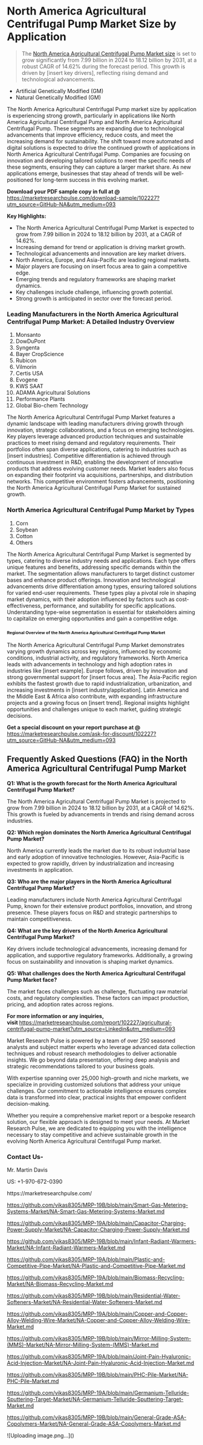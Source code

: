 
<h1>North America Agricultural Centrifugal Pump Market&nbsp;Size by Application</h1><blockquote><p>The <a href="https://marketresearchpulse.com/download-sample/102227?utm_source=GitHub-NA&amp;utm_medium=093">North America Agricultural Centrifugal Pump Market size</a> is set to grow significantly from 7.99 billion in 2024 to 18.12 billion by 2031, at a robust CAGR of 14.62% during the forecast period. This growth is driven by [insert key drivers], reflecting rising demand and technological advancements.</p></blockquote><ul><li>Artificial Genetically Modified (GM) <li> Natural Genetically Modified (GM)</li></ul><p>The North America Agricultural Centrifugal Pump market size by application is experiencing strong growth, particularly in applications like North America Agricultural Centrifugal Pump and North America Agricultural Centrifugal Pump. These segments are expanding due to technological advancements that improve efficiency, reduce costs, and meet the increasing demand for sustainability. The shift toward more automated and digital solutions is expected to drive the continued growth of applications in North America Agricultural Centrifugal Pump. Companies are focusing on innovation and developing tailored solutions to meet the specific needs of these segments, ensuring they can capture a larger market share. As new applications emerge, businesses that stay ahead of trends will be well-positioned for long-term success in this evolving market.</p><p><strong>Download your PDF sample copy in full at @ </strong><a href="https://marketresearchpulse.com/download-sample/102227?utm_source=GitHub-NA&amp;utm_medium=093">https://marketresearchpulse.com/download-sample/102227?utm_source=GitHub-NA&amp;utm_medium=093</a></p><p><strong>Key Highlights: </strong></p><ul><li>The North America Agricultural Centrifugal Pump Market is expected to grow from 7.99 billion in 2024 to 18.12 billion by 2031, at a CAGR of 14.62%.</li><li>Increasing demand for trend or application is driving market growth.</li><li>Technological advancements and innovation are key market drivers.</li><li>North America, Europe, and Asia-Pacific are leading regional markets.</li><li>Major players are focusing on insert focus area to gain a competitive edge.</li><li>Emerging trends and regulatory frameworks are shaping market dynamics.</li><li>Key challenges include challenge, influencing growth potential.</li><li>Strong growth is anticipated in sector over the forecast period.</li></ul><h3>Leading Manufacturers in the North America Agricultural Centrifugal Pump Market: A Detailed Industry Overview</h3><ol><li>Monsanto</li><li>DowDuPont</li><li>Syngenta</li><li>Bayer CropScience</li><li>Rubicon</li><li>Vilmorin</li><li>Certis USA</li><li>Evogene</li><li>KWS SAAT</li><li>ADAMA Agricultural Solutions</li><li>Performance Plants</li><li>Global Bio-chem Technology</li></ol><div class="flex max-w-full flex-col flex-grow"><div class="min-h-8 text-message flex w-full flex-col items-end gap-2 whitespace-normal break-words [.text-message+&amp;]:mt-5" dir="auto" data-message-author-role="assistant" data-message-id="fd8432e4-4910-450d-b182-61b7bfb0a01f" data-message-model-slug="gpt-4o"><div class="flex w-full flex-col gap-1 empty:hidden first:pt-[3px]"><div class="markdown prose w-full break-words dark:prose-invert light"><p>The North America Agricultural Centrifugal Pump Market features a dynamic landscape with leading manufacturers driving growth through innovation, strategic collaborations, and a focus on emerging technologies. Key players leverage advanced production techniques and sustainable practices to meet rising demand and regulatory requirements. Their portfolios often span diverse applications, catering to industries such as [insert industries]. Competitive differentiation is achieved through continuous investment in R&amp;D, enabling the development of innovative products that address evolving customer needs. Market leaders also focus on expanding their footprint via acquisitions, partnerships, and distribution networks. This competitive environment fosters advancements, positioning the North America Agricultural Centrifugal Pump Market for sustained growth.</p></div></div></div></div><h3>North America Agricultural Centrifugal Pump Market by Types</h3><ol><li>Corn <li> Soybean <li> Cotton <li> Others</li></ol><div class="flex max-w-full flex-col flex-grow"><div class="min-h-8 text-message flex w-full flex-col items-end gap-2 whitespace-normal break-words [.text-message+&amp;]:mt-5" dir="auto" data-message-author-role="assistant" data-message-id="084470be-0bb7-4664-bddf-5156b4f41249" data-message-model-slug="gpt-4o-mini"><div class="flex w-full flex-col gap-1 empty:hidden first:pt-[3px]"><div class="markdown prose w-full break-words dark:prose-invert light"><p>The North America Agricultural Centrifugal Pump Market is segmented by types, catering to diverse industry needs and applications. Each type offers unique features and benefits, addressing specific demands within the market. The segmentation allows manufacturers to target distinct customer bases and enhance product offerings. Innovation and technological advancements drive differentiation among types, ensuring tailored solutions for varied end-user requirements. These types play a pivotal role in shaping market dynamics, with their adoption influenced by factors such as cost-effectiveness, performance, and suitability for specific applications. Understanding type-wise segmentation is essential for stakeholders aiming to capitalize on emerging opportunities and gain a competitive edge.</p></div></div></div></div><h3><span style="font-size: 11px;">Regional Overview of the North America Agricultural Centrifugal Pump Market</span></h3><div class="flex max-w-full flex-col flex-grow"><div class="min-h-8 text-message flex w-full flex-col items-end gap-2 whitespace-normal break-words [.text-message+&amp;]:mt-5" dir="auto" data-message-author-role="assistant" data-message-id="e9038762-ce64-4e30-91c9-9bd413514231" data-message-model-slug="gpt-4o-mini"><div class="flex w-full flex-col gap-1 empty:hidden first:pt-[3px]"><div class="markdown prose w-full break-words dark:prose-invert light"><p>The North America Agricultural Centrifugal Pump Market demonstrates varying growth dynamics across key regions, influenced by economic conditions, industrial activity, and regulatory frameworks. North America leads with advancements in technology and high adoption rates in industries like [insert example]. Europe follows, driven by innovation and strong governmental support for [insert focus area]. The Asia-Pacific region exhibits the fastest growth due to rapid industrialization, urbanization, and increasing investments in [insert industry/application]. Latin America and the Middle East &amp; Africa also contribute, with expanding infrastructure projects and a growing focus on [insert trend]. Regional insights highlight opportunities and challenges unique to each market, guiding strategic decisions.</p></div></div></div></div><p><strong>Get a special discount on your report purchase at @ </strong><a href="https://marketresearchpulse.com/ask-for-discount/102227?utm_source=GitHub-NA&amp;utm_medium=093">https://marketresearchpulse.com/ask-for-discount/102227?utm_source=GitHub-NA&amp;utm_medium=093</a></p><h2>Frequently Asked Questions (FAQ) in the North America Agricultural Centrifugal Pump Market</h2><p><strong>Q1: What is the growth forecast for the North America Agricultural Centrifugal Pump Market?</strong></p><p>The North America Agricultural Centrifugal Pump Market is projected to grow from 7.99 billion in 2024 to 18.12 billion by 2031, at a CAGR of 14.62%. This growth is fueled by advancements in trends and rising demand across industries.</p><p><strong>Q2: Which region dominates the North America Agricultural Centrifugal Pump Market?</strong></p><p>North America currently leads the market due to its robust industrial base and early adoption of innovative technologies. However, Asia-Pacific is expected to grow rapidly, driven by industrialization and increasing investments in application.</p><p><strong>Q3: Who are the major players in the North America Agricultural Centrifugal Pump Market?</strong></p><p>Leading manufacturers include North America Agricultural Centrifugal Pump, known for their extensive product portfolios, innovation, and strong presence. These players focus on R&amp;D and strategic partnerships to maintain competitiveness.</p><p><strong>Q4: What are the key drivers of the North America Agricultural Centrifugal Pump Market?</strong></p><p>Key drivers include technological advancements, increasing demand for application, and supportive regulatory frameworks. Additionally, a growing focus on sustainability and innovation is shaping market dynamics.</p><p><strong>Q5: What challenges does the North America Agricultural Centrifugal Pump Market face?</strong></p><p>The market faces challenges such as challenge, fluctuating raw material costs, and regulatory complexities. These factors can impact production, pricing, and adoption rates across regions.</p><p><strong>For more information or any inquiries, visit&nbsp;</strong><a href="https://marketresearchpulse.com/report/102227/agricultural-centrifugal-pump-market?utm_source=Linkedin&utm_medium=093">https://marketresearchpulse.com/report/102227/agricultural-centrifugal-pump-market?utm_source=Linkedin&utm_medium=093</a></p><p>Market Research Pulse is powered by a team of over 250 seasoned analysts and subject matter experts who leverage advanced data collection techniques and robust research methodologies to deliver actionable insights. We go beyond data presentation, offering deep analysis and strategic recommendations tailored to your business goals.</p><p>With expertise spanning over 25,000 high-growth and niche markets, we specialize in providing customized solutions that address your unique challenges. Our commitment to actionable intelligence ensures complex data is transformed into clear, practical insights that empower confident decision-making.</p><p>Whether you require a comprehensive market report or a bespoke research solution, our flexible approach is designed to meet your needs. At Market Research Pulse, we are dedicated to equipping you with the intelligence necessary to stay competitive and achieve sustainable growth in the evolving North America Agricultural Centrifugal Pump market.</p><h3><strong>Contact Us-</strong></h3><p>Mr. Martin Davis</p><p>US: +1-970-672-0390</p><p>https://marketresearchpulse.com/</p><p><a href="https://github.com/vikas8305/MRP-19B/blob/main/Smart-Gas-Metering-Systems-Market/NA-Smart-Gas-Metering-Systems-Market.md">https://github.com/vikas8305/MRP-19B/blob/main/Smart-Gas-Metering-Systems-Market/NA-Smart-Gas-Metering-Systems-Market.md</a></p><p><a href="https://github.com/vikas8305/MRP-19A/blob/main/Capacitor-Charging-Power-Supply-Market/NA-Capacitor-Charging-Power-Supply-Market.md">https://github.com/vikas8305/MRP-19A/blob/main/Capacitor-Charging-Power-Supply-Market/NA-Capacitor-Charging-Power-Supply-Market.md</a></p><p><a href="https://github.com/vikas8305/MRP-19B/blob/main/Infant-Radiant-Warmers-Market/NA-Infant-Radiant-Warmers-Market.md">https://github.com/vikas8305/MRP-19B/blob/main/Infant-Radiant-Warmers-Market/NA-Infant-Radiant-Warmers-Market.md</a></p><p><a href="https://github.com/vikas8305/MRP-19A/blob/main/Plastic-and-Competitive-Pipe-Market/NA-Plastic-and-Competitive-Pipe-Market.md">https://github.com/vikas8305/MRP-19A/blob/main/Plastic-and-Competitive-Pipe-Market/NA-Plastic-and-Competitive-Pipe-Market.md</a></p><p><a href="https://github.com/vikas8305/MRP-19A/blob/main/Biomass-Recycling-Market/NA-Biomass-Recycling-Market.md">https://github.com/vikas8305/MRP-19A/blob/main/Biomass-Recycling-Market/NA-Biomass-Recycling-Market.md</a></p><p><a href="https://github.com/vikas8305/MRP-19B/blob/main/Residential-Water-Softeners-Market/NA-Residential-Water-Softeners-Market.md">https://github.com/vikas8305/MRP-19B/blob/main/Residential-Water-Softeners-Market/NA-Residential-Water-Softeners-Market.md</a></p><p><a href="https://github.com/vikas8305/MRP-19A/blob/main/Copper-and-Copper-Alloy-Welding-Wire-Market/NA-Copper-and-Copper-Alloy-Welding-Wire-Market.md">https://github.com/vikas8305/MRP-19A/blob/main/Copper-and-Copper-Alloy-Welding-Wire-Market/NA-Copper-and-Copper-Alloy-Welding-Wire-Market.md</a></p><p><a href="https://github.com/vikas8305/MRP-19B/blob/main/Mirror-Milling-System-(MMS)-Market/NA-Mirror-Milling-System-(MMS)-Market.md">https://github.com/vikas8305/MRP-19B/blob/main/Mirror-Milling-System-(MMS)-Market/NA-Mirror-Milling-System-(MMS)-Market.md</a></p><p><a href="https://github.com/vikas8305/MRP-19A/blob/main/Joint-Pain-Hyaluronic-Acid-Injection-Market/NA-Joint-Pain-Hyaluronic-Acid-Injection-Market.md">https://github.com/vikas8305/MRP-19A/blob/main/Joint-Pain-Hyaluronic-Acid-Injection-Market/NA-Joint-Pain-Hyaluronic-Acid-Injection-Market.md</a></p><p><a href="https://github.com/vikas8305/MRP-19B/blob/main/PHC-Pile-Market/NA-PHC-Pile-Market.md">https://github.com/vikas8305/MRP-19B/blob/main/PHC-Pile-Market/NA-PHC-Pile-Market.md</a></p><p><a href="https://github.com/vikas8305/MRP-19A/blob/main/Germanium-Telluride-Sputtering-Target-Market/NA-Germanium-Telluride-Sputtering-Target-Market.md">https://github.com/vikas8305/MRP-19A/blob/main/Germanium-Telluride-Sputtering-Target-Market/NA-Germanium-Telluride-Sputtering-Target-Market.md</a></p><p><a href="https://github.com/vikas8305/MRP-19B/blob/main/General-Grade-ASA-Copolymers-Market/NA-General-Grade-ASA-Copolymers-Market.md">https://github.com/vikas8305/MRP-19B/blob/main/General-Grade-ASA-Copolymers-Market/NA-General-Grade-ASA-Copolymers-Market.md</a></p>
![Uploading image.png…]()
